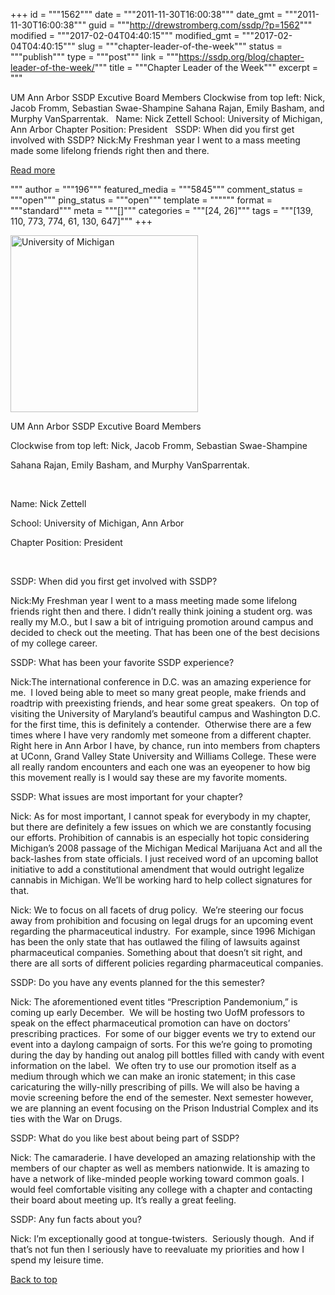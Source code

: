 +++
id = """1562"""
date = """2011-11-30T16:00:38"""
date_gmt = """2011-11-30T16:00:38"""
guid = """http://drewstromberg.com/ssdp/?p=1562"""
modified = """2017-02-04T04:40:15"""
modified_gmt = """2017-02-04T04:40:15"""
slug = """chapter-leader-of-the-week"""
status = """publish"""
type = """post"""
link = """https://ssdp.org/blog/chapter-leader-of-the-week/"""
title = """Chapter Leader of the Week"""
excerpt = """<p>UM Ann Arbor SSDP Excutive Board Members Clockwise from top left: Nick, Jacob Fromm, Sebastian Swae-Shampine Sahana Rajan, Emily Basham, and Murphy VanSparrentak. &nbsp; Name: Nick Zettell School: University of Michigan, Ann Arbor Chapter Position: President &nbsp; SSDP: When did you first get involved with SSDP? Nick:My Freshman year I went to a mass meeting made some lifelong friends right then and there.</p>
<div class="h10"></div>
<p><a class="more-link2 flat" href="https://ssdp.org/blog/chapter-leader-of-the-week/">Read more</a></p>
"""
author = """196"""
featured_media = """5845"""
comment_status = """open"""
ping_status = """open"""
template = """"""
format = """standard"""
meta = """[]"""
categories = """[24, 26]"""
tags = """[139, 110, 773, 774, 61, 130, 647]"""
+++
<div>



<a href="/assets/2011/11/um.jpeg"><img class="aligncenter size-medium wp-image-5845" title="University of Michigan" src="/assets/2011/11/um-300x283.jpeg" alt="University of Michigan" width="300" height="283" /></a>



UM Ann Arbor SSDP Excutive Board Members



Clockwise from top left: Nick, Jacob Fromm, Sebastian Swae-Shampine



Sahana Rajan, Emily Basham, and Murphy VanSparrentak.



&nbsp;



Name: Nick Zettell



School: University of Michigan, Ann Arbor



Chapter Position: President



&nbsp;



SSDP: When did you first get involved with SSDP?



</div>

Nick:My Freshman year I went to a mass meeting made some lifelong friends right then and there. I didn&#8217;t really think joining a student org. was really my M.O., but I saw a bit of intriguing promotion around campus and decided to check out the meeting. That has been one of the best decisions of my college career.

<div>



SSDP: What has been your favorite SSDP experience?



</div>

Nick:The international conference in D.C. was an amazing experience for me.  I loved being able to meet so many great people, make friends and roadtrip with preexisting friends, and hear some great speakers.  On top of visiting the University of Maryland&#8217;s beautiful campus and Washington D.C. for the first time, this is definitely a contender.  Otherwise there are a few times where I have very randomly met someone from a different chapter. Right here in Ann Arbor I have, by chance, run into members from chapters at UConn, Grand Valley State University and Williams College. These were all really random encounters and each one was an eyeopener to how big this movement really is I would say these are my favorite moments.

<div>



SSDP: What issues are most important for your chapter?



</div>

Nick: As for most important, I cannot speak for everybody in my chapter, but there are definitely a few issues on which we are constantly focusing our efforts. Prohibition of cannabis is an especially hot topic considering Michigan&#8217;s 2008 passage of the Michigan Medical Marijuana Act and all the back-lashes from state officials. I just received word of an upcoming ballot initiative to add a constitutional amendment that would outright legalize cannabis in Michigan. We&#8217;ll be working hard to help collect signatures for that.



Nick: We to focus on all facets of drug policy.  We&#8217;re steering our focus away from prohibition and focusing on legal drugs for an upcoming event regarding the pharmaceutical industry.  For example, since 1996 Michigan has been the only state that has outlawed the filing of lawsuits against pharmaceutical companies. Something about that doesn&#8217;t sit right, and there are all sorts of different policies regarding pharmaceutical companies.

<div>



SSDP: Do you have any events planned for the this semester?



</div>

Nick: The aforementioned event titles &#8220;Prescription Pandemonium,&#8221; is coming up early December.  We will be hosting two UofM professors to speak on the effect pharmaceutical promotion can have on doctors&#8217; prescribing practices.  For some of our bigger events we try to extend our event into a daylong campaign of sorts. For this we&#8217;re going to promoting during the day by handing out analog pill bottles filled with candy with event information on the label.  We often try to use our promotion itself as a medium through which we can make an ironic statement; in this case caricaturing the willy-nilly prescribing of pills. We will also be having a movie screening before the end of the semester. Next semester however, we are planning an event focusing on the Prison Industrial Complex and its ties with the War on Drugs.

<div>



SSDP: What do you like best about being part of SSDP?



Nick: The camaraderie. I have developed an amazing relationship with the members of our chapter as well as members nationwide. It is amazing to have a network of like-minded people working toward common goals. I would feel comfortable visiting any college with a chapter and contacting their board about meeting up. It&#8217;s really a great feeling.



</div>

<div>



SSDP: Any fun facts about you?



</div>

Nick: I&#8217;m exceptionally good at tongue-twisters.  Seriously though.  And if that&#8217;s not fun then I seriously have to reevaluate my priorities and how I spend my leisure time.



<a title="Back to Top" href="http://ssdp.org/news/blog/chapter-leader-of-the-week1130#top">Back to top</a>

